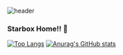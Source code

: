 ![header](https://capsule-render.vercel.app/api?type=wave&color=auto&height=300&section=header&text=Starbox%20Hub&fontSize=90)
### Starbox Home!! 👋
[![Top Langs](https://github-readme-stats.vercel.app/api/top-langs/?username=starbox7&layout=compact)](https://github.com/starbox7/github-readme-stats)
[![Anurag's GitHub stats](https://github-readme-stats.vercel.app/api?username=starbox7)](https://github.com/anuraghazra/github-readme-stats)

